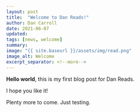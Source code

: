 ```yaml
---
layout: post
title:  "Welcome to Dan Reads!"
author: Dan Carroll
date: 2021-06-07
updated: 
tags: [news, welcome]
summary: 
image: "{{ site.baseurl }}/assets/img/read.png"
image_alt: Welcome
excerpt_separator: <!--more-->
---
```


**Hello world**, this is my first blog post for Dan Reads.

I hope you like it!

<!--more-->

Plenty more to come. Just testing.
